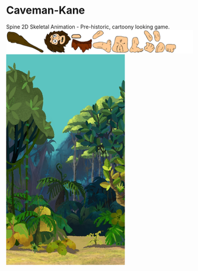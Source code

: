 Caveman-Kane
============

Spine 2D Skeletal Animation - Pre-historic, cartoony looking game.
![alt text](https://github.com/ParkerRobinson/Caveman-Kane/blob/master/Caveman%20Kane.png)
![alt text](https://github.com/ParkerRobinson/Caveman-Kane/blob/master/BackgroundTall.png)

